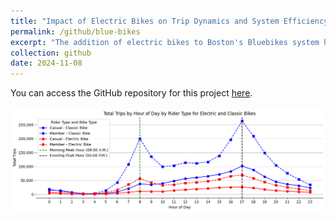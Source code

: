```yaml
---
title: "Impact of Electric Bikes on Trip Dynamics and System Efficiency"
permalink: /github/blue-bikes
excerpt: "The addition of electric bikes to Boston's Bluebikes system has likely changed trip dynamics, such as trip durations, demand patterns, and station usage. This analysis aims to explore how e-bikes have affected these factors, looking at differences in trip lengths, popular routes, and station turnover. By comparing e-bike trips with traditional bike trips, the goal is to understand how e-bikes have impacted overall system performance and user behavior. These insights will help inform strategies for improving bike distribution and optimizing the efficiency of the bike-sharing system.<br/><img src='/images/blue_bike.png'>" 
collection: github
date: 2024-11-08
---
```


You can access the GitHub repository for this project [here](https://github.com/NatDave/blue-bikes/).<br/><br/><img src='/images/blue_bike.png'>
